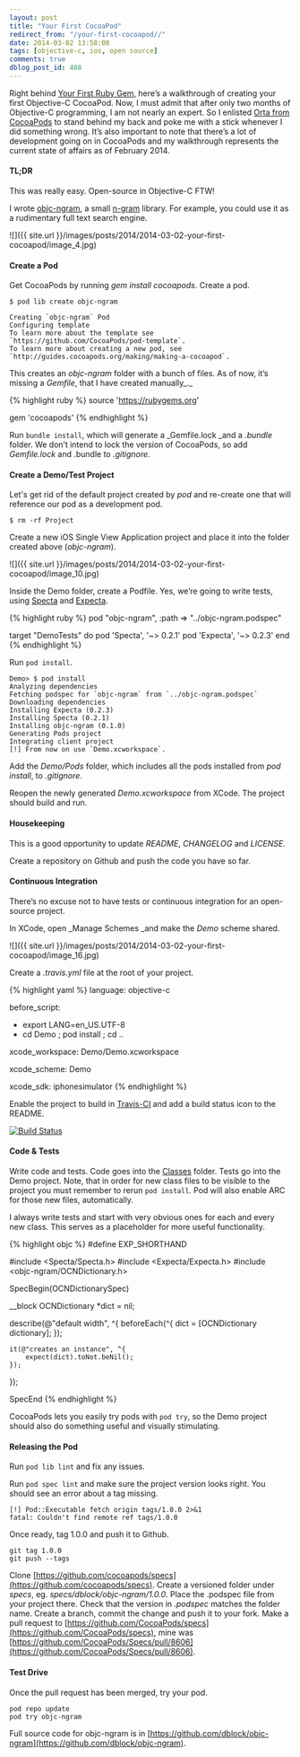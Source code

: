 ```yaml
---
layout: post
title: "Your First CocoaPod"
redirect_from: "/your-first-cocoapod//"
date: 2014-03-02 13:58:00
tags: [objective-c, ios, open source]
comments: true
dblog_post_id: 408
---
```

Right behind [Your First Ruby Gem](https://code.dblock.org/your-first-ruby-gem), here’s a walkthrough of creating your first Objective-C CocoaPod. Now, I must admit that after only two months of Objective-C programming, I am not nearly an expert. So I enlisted [Orta from CocoaPods](http://orta.github.io/) to stand behind my back and poke me with a stick whenever I did something wrong. It’s also important to note that there’s a lot of development going on in CocoaPods and my walkthrough represents the current state of affairs as of February 2014.

#### TL;DR

This was really easy. Open-source in Objective-C FTW!

I wrote [objc-ngram](https://github.com/dblock/objc-ngram), a small [n-gram](http://en.wikipedia.org/wiki/N-gram) library. For example, you could use it as a rudimentary full text search engine.

![]({{ site.url }}/images/posts/2014/2014-03-02-your-first-cocoapod/image_4.jpg)

#### Create a Pod

Get CocoaPods by running _gem install cocoapods_. Create a pod.

```
$ pod lib create objc-ngram

Creating `objc-ngram` Pod
Configuring template
To learn more about the template see `https://github.com/CocoaPods/pod-template`.
To learn more about creating a new pod, see `http://guides.cocoapods.org/making/making-a-cocoapod`.
```

This creates an _objc-ngram_ folder with a bunch of files. As of now, it’s missing a _Gemfile_, that I have created manually_._

{% highlight ruby %}
source 'https://rubygems.org'

gem 'cocoapods'
{% endhighlight %}

Run `bundle install`, which will generate a _Gemfile.lock _and a _.bundle_ folder. We don’t intend to lock the version of CocoaPods, so add _Gemfile.lock_ and .bundle to _.gitignore_.

#### Create a Demo/Test Project

Let's get rid of the default project created by _pod_ and re-create one that will reference our pod as a development pod.

```
$ rm -rf Project
```

Create a new iOS Single View Application project and place it into the folder created above (_objc-ngram_).

![]({{ site.url }}/images/posts/2014/2014-03-02-your-first-cocoapod/image_10.jpg)

Inside the Demo folder, create a Podfile. Yes, we’re going to write tests, using [Specta](https://github.com/specta/specta) and [Expecta](https://github.com/specta/expecta).

{% highlight ruby %}
pod "objc-ngram", :path => "../objc-ngram.podspec"

target "DemoTests" do
  pod 'Specta', '~> 0.2.1'
  pod 'Expecta', '~> 0.2.3'
end
{% endhighlight %}

Run `pod install`.

```
Demo> $ pod install
Analyzing dependencies
Fetching podspec for `objc-ngram` from `../objc-ngram.podspec`
Downloading dependencies
Installing Expecta (0.2.3)
Installing Specta (0.2.1)
Installing objc-ngram (0.1.0)
Generating Pods project
Integrating client project
[!] From now on use `Demo.xcworkspace`.
```

Add the _Demo/Pods_ folder, which includes all the pods installed from _pod install_,  to _.gitignore_.

Reopen the newly generated _Demo.xcworkspace_ from XCode. The project should build and run.

#### Housekeeping

This is a good opportunity to update _README_, _CHANGELOG_ and _LICENSE_.

Create a repository on Github and push the code you have so far.

#### Continuous Integration

There’s no excuse not to have tests or continuous integration for an open-source project.

In XCode, open _Manage Schemes _and make the _Demo_ scheme shared.

![]({{ site.url }}/images/posts/2014/2014-03-02-your-first-cocoapod/image_16.jpg)

Create a _.travis.yml_ file at the root of your project.

{% highlight yaml %}
language: objective-c

before_script:
  - export LANG=en_US.UTF-8
  - cd Demo ; pod install ; cd ..

xcode_workspace: Demo/Demo.xcworkspace

xcode_scheme: Demo

xcode_sdk: iphonesimulator
{% endhighlight %}

Enable the project to build in [Travis-CI](https://travis-ci.org/profile) and add a build status icon to the README.

[![Build Status](https://travis-ci.org/dblock/objc-ngram.png)](https://travis-ci.org/dblock/objc-ngram)

#### Code & Tests

Write code and tests. Code goes into the [Classes](https://github.com/dblock/objc-ngram/tree/master/Classes) folder. Tests go into the Demo project. Note, that in order for new class files to be visible to the project you must remember to rerun `pod install`. Pod will also enable ARC for those new files, automatically.

I always write tests and start with very obvious ones for each and every new class. This serves as a placeholder for more useful functionality.

{% highlight objc %}
#define EXP_SHORTHAND

#include <Specta/Specta.h>
#include <Expecta/Expecta.h>
#include <objc-ngram/OCNDictionary.h>

SpecBegin(OCNDictionarySpec)

__block OCNDictionary *dict = nil;

describe(@"default width", ^{
    beforeEach(^{
        dict = [OCNDictionary dictionary];
    });

    it(@"creates an instance", ^{
        expect(dict).toNot.beNil();
    });
});

SpecEnd
{% endhighlight %}

CocoaPods lets you easily try pods with `pod try`, so the Demo project should also do something useful and visually stimulating.

#### Releasing the Pod

Run `pod lib lint` and fix any issues.

Run `pod spec lint` and make sure the project version looks right. You should see an error about a tag missing.

```
[!] Pod::Executable fetch origin tags/1.0.0 2>&1
fatal: Couldn't find remote ref tags/1.0.0
```

Once ready, tag 1.0.0 and push it to Github.

```
git tag 1.0.0
git push --tags
```

Clone [https://github.com/cocoapods/specs](https://github.com/cocoapods/specs). Create a versioned folder under _specs_, eg. _specs/dblock/objc-ngram/1.0.0_. Place the .podspec file from your project there. Check that the version in _.podspec_ matches the folder name. Create a branch, commit the change and push it to your fork. Make a pull request to [https://github.com/CocoaPods/specs](https://github.com/CocoaPods/specs), mine was [https://github.com/CocoaPods/Specs/pull/8606](https://github.com/CocoaPods/Specs/pull/8606).

#### Test Drive

Once the pull request has been merged, try your pod.

```
pod repo update
pod try objc-ngram
```

Full source code for objc-ngram is in [https://github.com/dblock/objc-ngram](https://github.com/dblock/objc-ngram).
